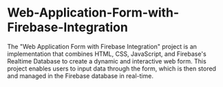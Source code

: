 # Web-Application-Form-with-Firebase-Integration
The "Web Application Form with Firebase Integration" project is an implementation that combines HTML, CSS, JavaScript, and Firebase's Realtime Database to create a dynamic and interactive web form. This project enables users to input data through the form, which is then stored and managed in the Firebase database in real-time.
